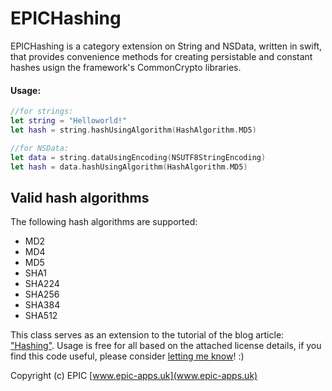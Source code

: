 # EPICHashing

EPICHashing is a category extension on String and NSData, written in swift, that provides convenience methods for creating persistable and constant hashes usign the framework's CommonCrypto libraries. 

#### Usage:
```swift
//for strings:
let string = "Helloworld!"
let hash = string.hashUsingAlgorithm(HashAlgorithm.MD5)

//for NSData:
let data = string.dataUsingEncoding(NSUTF8StringEncoding)
let hash = data.hashUsingAlgorithm(HashAlgorithm.MD5)
```

Valid hash algorithms
------
The following hash algorithms are supported:
- MD2
- MD4
- MD5
- SHA1
- SHA224
- SHA256
- SHA384
- SHA512

This class serves as an extension to the tutorial of the blog article: ["Hashing"](http://epic-apps.uk/2015/08/10/just-saying/).
Usage is free for all based on the attached license details, if you find this code useful, please consider [letting me know](http://epic-apps.uk/contact/)! :)

Copyright (c) EPIC 
[www.epic-apps.uk](www.epic-apps.uk)



